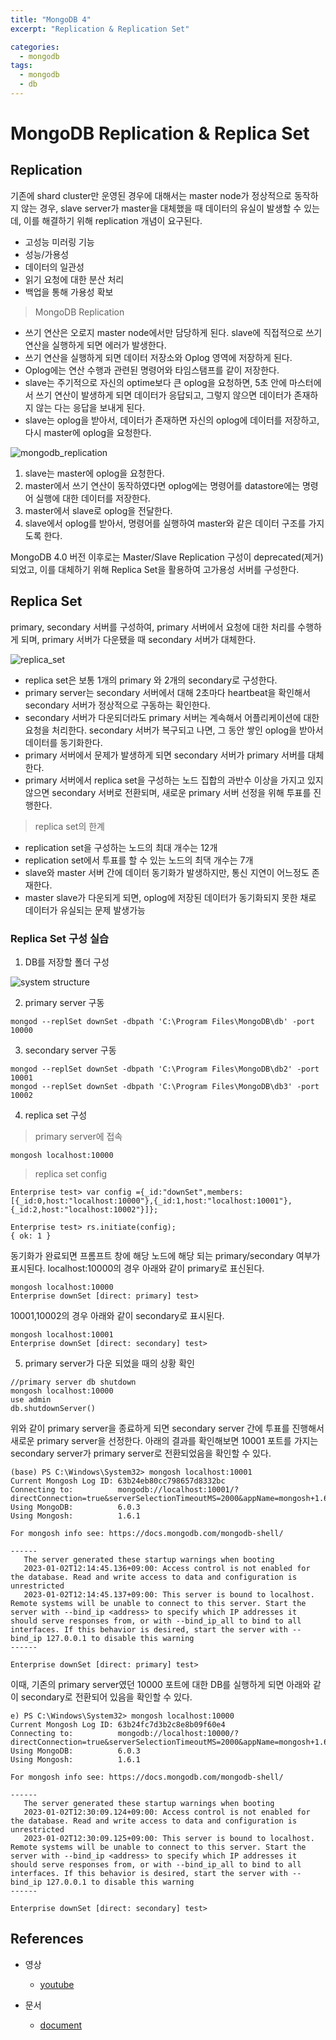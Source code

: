 ```yaml
---
title: "MongoDB 4"
excerpt: "Replication & Replication Set"

categories:
  - mongodb
tags:
  - mongodb
  - db
---
```


# MongoDB Replication & Replica Set

## Replication

기존에 shard cluster만 운영된 경우에 대해서는 master node가 정상적으로 동작하지 않는 경우, slave server가 master을 대체했을 때 데이터의 유실이 발생할 수 있는데, 이를 해결하기 위해 replication 개념이 요구된다.

- 고성능 미러링 기능
- 성능/가용성
- 데이터의 일관성
- 읽기 요청에 대한 분산 처리
- 백업을 통해 가용성 확보

> MongoDB Replication

- 쓰기 연산은 오로지 master node에서만 담당하게 된다. slave에 직접적으로 쓰기 연산을 실행하게 되면 에러가 발생한다.
- 쓰기 연산을 실행하게 되면 데이터 저장소와 Oplog 영역에 저장하게 된다.
- Oplog에는 연산 수행과 관련된 명령어와 타임스탬프를 같이 저장한다.
- slave는 주기적으로 자신의 optime보다 큰 oplog을 요청하면, 5초 안에 마스터에서 쓰기 연산이 발생하게 되면 데이터가 응답되고, 그렇지 않으면 데이터가 존재하지 않는 다는 응답을 보내게 된다.
- slave는 oplog을 받아서, 데이터가 존재하면 자신의 oplog에 데이터를 저장하고, 다시 master에 oplog을 요청한다.

![mongodb_replication](/assets/images/mongodb/mongodb_replication.png)

1. slave는 master에 oplog을 요청한다.
2. master에서 쓰기 연산이 동작하였다면 oplog에는 명령어를 datastore에는 명령어 실행에 대한 데이터를 저장한다.
3. master에서 slave로 oplog을 전달한다.
4. slave에서 oplog를 받아서, 명령어를 실행하여 master와 같은 데이터 구조를 가지도록 한다.

MongoDB 4.0 버전 이후로는 Master/Slave Replication 구성이 deprecated(제거)되었고, 이를 대체하기 위해 Replica Set을 활용하여 고가용성 서버를 구성한다.

## Replica Set

primary, secondary 서버를 구성하여, primary 서버에서 요청에 대한 처리를 수행하게 되며, primary 서버가 다운됐을 때 secondary 서버가 대체한다.

![replica_set](/assets/images/mongodb/replica_set.png)

- replica set은 보통 1개의 primary 와 2개의 secondary로 구성한다.
- primary server는 secondary 서버에서 대해 2초마다 heartbeat을 확인해서 secondary 서버가 정상적으로 구동하는 확인한다.
- secondary 서버가 다운되더라도 primary 서버는 계속해서 어플리케이션에 대한 요청을 처리한다. secondary 서버가 복구되고 나면, 그 동안 쌓인 oplog을 받아서 데이터를 동기화한다.
- primary 서버에서 문제가 발생하게 되면 secondary 서버가 primary 서버를 대체한다.
- primary 서버에서 replica set을 구성하는 노드 집합의 과반수 이상을 가지고 있지 않으면 secondary 서버로 전환되며, 새로운 primary 서버 선정을 위해 투표를 진행한다.

> replica set의 한계

- replication set을 구성하는 노드의 최대 개수는 12개
- replication set에서 투표를 할 수 있는 노드의 최댁 개수는 7개
- slave와 master 서버 간에 데이터 동기화가 발생하지만, 통신 지연이 어느정도 존재한다.
- master slave가 다운되게 되면, oplog에 저장된 데이터가 동기화되지 못한 채로 데이터가 유실되는 문제 발생가능

### Replica Set 구성 실습

1. DB를 저장할 폴더 구성

![system structure](/assets/images/mongodb/system_structure.png)

2. primary server 구동

```
mongod --replSet downSet -dbpath 'C:\Program Files\MongoDB\db' -port 10000
```

3. secondary server 구동

```
mongod --replSet downSet -dbpath 'C:\Program Files\MongoDB\db2' -port 10001
mongod --replSet downSet -dbpath 'C:\Program Files\MongoDB\db3' -port 10002
```

4. replica set 구성

> primary server에 접속

```
mongosh localhost:10000
```

> replica set config

```
Enterprise test> var config ={_id:"downSet",members:[{_id:0,host:"localhost:10000"},{_id:1,host:"localhost:10001"},{_id:2,host:"localhost:10002"}]};

Enterprise test> rs.initiate(config);
{ ok: 1 }
```

동기화가 완료되면 프롬프트 창에 해당 노드에 해당 되는 primary/secondary 여부가 표시된다. localhost:10000의 경우 아래와 같이 primary로 표신된다.

```
mongosh localhost:10000
Enterprise downSet [direct: primary] test>
```

10001,10002의 경우 아래와 같이 secondary로 표시된다.

```
mongosh localhost:10001
Enterprise downSet [direct: secondary] test>
```

5. primary server가 다운 되었을 때의 상황 확인

```
//primary server db shutdown
mongosh localhost:10000
use admin
db.shutdownServer()
```

위와 같이 primary server을 종료하게 되면 secondary server 간에 투표를 진행해서 새로운 primary server을 선정한다. 아래의 결과를 확인해보면 10001 포트를 가지는 secondary server가 primary server로 전환되었음을 확인할 수 있다.

```
(base) PS C:\Windows\System32> mongosh localhost:10001
Current Mongosh Log ID: 63b24eb80cc798657d8332bc
Connecting to:          mongodb://localhost:10001/?directConnection=true&serverSelectionTimeoutMS=2000&appName=mongosh+1.6.1
Using MongoDB:          6.0.3
Using Mongosh:          1.6.1

For mongosh info see: https://docs.mongodb.com/mongodb-shell/

------
   The server generated these startup warnings when booting
   2023-01-02T12:14:45.136+09:00: Access control is not enabled for the database. Read and write access to data and configuration is unrestricted
   2023-01-02T12:14:45.137+09:00: This server is bound to localhost. Remote systems will be unable to connect to this server. Start the server with --bind_ip <address> to specify which IP addresses it should serve responses from, or with --bind_ip_all to bind to all interfaces. If this behavior is desired, start the server with --bind_ip 127.0.0.1 to disable this warning
------

Enterprise downSet [direct: primary] test>
```

이때, 기존의 primary server였던 10000 포트에 대한 DB를 실행하게 되면 아래와 같이 secondary로 전환되어 있음을 확인할 수 있다.

```
e) PS C:\Windows\System32> mongosh localhost:10000
Current Mongosh Log ID: 63b24fc7d3b2c8e8b09f60e4
Connecting to:          mongodb://localhost:10000/?directConnection=true&serverSelectionTimeoutMS=2000&appName=mongosh+1.6.1
Using MongoDB:          6.0.3
Using Mongosh:          1.6.1

For mongosh info see: https://docs.mongodb.com/mongodb-shell/

------
   The server generated these startup warnings when booting
   2023-01-02T12:30:09.124+09:00: Access control is not enabled for the database. Read and write access to data and configuration is unrestricted
   2023-01-02T12:30:09.125+09:00: This server is bound to localhost. Remote systems will be unable to connect to this server. Start the server with --bind_ip <address> to specify which IP addresses it should serve responses from, or with --bind_ip_all to bind to all interfaces. If this behavior is desired, start the server with --bind_ip 127.0.0.1 to disable this warning
------

Enterprise downSet [direct: secondary] test>
```

## References

- 영상
  - [youtube](https://www.youtube.com/watch?v=tnsL1Pwr_Bw&list=PL9mhQYIlKEheyXIEL8RQts4zV_uMwdWFj&index=10)

- 문서
  - [document](https://www.mongodb.com/docs/)









